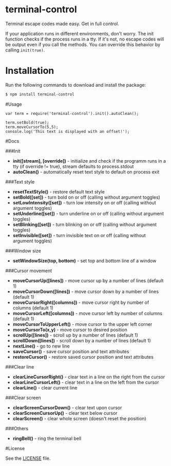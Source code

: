 terminal-control
================

Terminal escape codes made easy. Get in full control.

If your application runs in different environments, don't worry. The init function checks if the process runs in a tty. If it's not, no escape codes will be output even if you call the methods. You can override this behavior by calling ```init(true)```.

# Installation
Run the following commands to download and install the package:

```sh
$ npm install terminal-control
```

#Usage

```
var term = require('terminal-control').init().autoClean();

term.setBold(true);
term.moveCursorTo(5,5);
console.log('This text is displayed with an offset!');
```

#Docs

###Init

* **init([stream], [override])**                  - initialize and check if the programm runs in a tty (if override != true), stream defaults to process.stdout
* **autoClean()**                       - automatically reset text style to default on process exit

###Text style

* **resetTextStyle()**                  - restore default text style
* **setBold([set])**                    - turn bold on or off (calling without argument toggles)
* **setLowIntensity([set])**            - turn low intensity on or off (calling without argument toggles)
* **setUnderline([set])**               - turn underline on or off (calling without argument toggles)
* **setBlinking([set])**                - turn blinking on or off (calling without argument toggles)
* **setInvisible([set])**               - turn invisible text on or off (calling without argument toggles)

###Window size

* **setWindowSize(top, bottom)**        - set top and bottom line of a window

###Cursor movement

* **moveCursorUp([lines])**             - move cursor up by a number of lines (default 1)
* **moveCursorDown([lines])**           - move cursor down by a number of lines (default 1)
* **moveCursorRight([columns])**        - move cursor right by number of columns (default 1)
* **moveCursorLeft([columns])**         - move cursor left by number of columns (default 1)
* **moveCursorToUpperLeft()**           - move cursor to the upper left corner
* **moveCursorTo(x,y)**                 - move cursor to desired position
* **scrollUp([lines])**                 - scroll up by a number of lines (default 1)
* **scrollDown([lines])**               - scroll down by a number of lines (default 1)
* **nextLine()**                        - go to new line
* **saveCursor()**                      - save cursor position and text attributes
* **restoreCursor()**                   - restore saved cursor position and text attributes

###Clear line

* **clearLineCursorRight()**            - clear text in a line on the right from the cursor
* **clearLineCursorLeft()**             - clear text in a line on the left from the cursor
* **clearLine()**                       - clear current line

###Clear screen

* **clearScreenCursorDown()**           - clear text upon cursor
* **clearScreenCursorUp()**             - clear text below cursor
* **clearScreen()**                     - clear whole screen (doesn't reset the position)

###Others

* **ringBell()**                        - ring the terminal bell

#License

See the [LICENSE](./LICENSE) file.